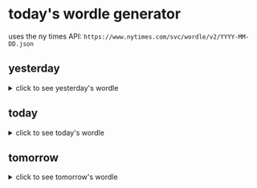 # today's wordle generator

uses the ny times API: `https://www.nytimes.com/svc/wordle/v2/YYYY-MM-DD.json`

## yesterday

<details>
    <summary>click to see yesterday's wordle</summary>

    build

</details>

## today

<details>
    <summary>click to see today's wordle</summary>

    heavy

</details>

## tomorrow

<details>
    <summary>click to see tomorrow's wordle</summary>

    apart

</details>
